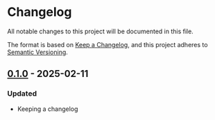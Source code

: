 # Changelog

All notable changes to this project will be documented in this file.

The format is based on [Keep a Changelog](https://keepachangelog.com/en/1.0.0/), and this project adheres to [Semantic Versioning](https://semver.org/spec/v2.0.0.html).

## [0.1.0] - 2025-02-11

### Updated

- Keeping a changelog

[0.1.0]: https://github.com/dockerized-nl/btc-signal-python?version=GT0.1.0
